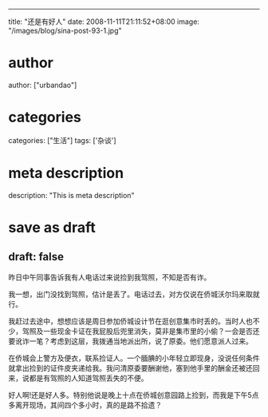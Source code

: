 
---
title: "还是有好人"
date: 2008-11-11T21:11:52+08:00
image: "/images/blog/sina-post-93-1.jpg"
# author
author: ["urbandao"]
# categories
categories: ["生活"]
tags: ['杂谈']
# meta description
description: "This is meta description"
# save as draft
draft: false
---

昨日中午同事告诉我有人电话过来说捡到我驾照，不知是否有诈。

我一想，出门没找到驾照，估计是丢了。电话过去，对方仅说在侨城沃尔玛来取就行。

我赶过去途中，想想应该是周日参加侨城设计节在逛创意集市时丢的。当时人也不少，驾照及一些现金卡证在我屁股后兜里消失，莫非是集市里的小偷？一会是否还要讹诈一笔？考虑到这层，我拨通当地派出所，说了原委。他们愿意派人过来。

在侨城会上警方及便衣，联系捡证人。一个腼腆的小年轻立即现身，没说任何条件就拿出捡到的证件皮夹递给我。我问清原委要酬谢他，塞到他手里的酬金还被还回来，说都是有驾照的人知道驾照丢失的不便。

好人啊!还是好人多。特别他说是晚上十点在侨城创意园路上捡到，而我是下午5点多离开现场，其间四个多小时，真的是路不拾遗？
